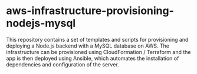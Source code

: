 # aws-infrastructure-provisioning-nodejs-mysql
This repository contains a set of templates and scripts for provisioning and deploying a Node.js backend with a MySQL database on AWS. The infrastructure can be provisioned using CloudFormation / Terraform and the app is then deployed using Ansible, which automates the installation of dependencies and configuration of the server.
